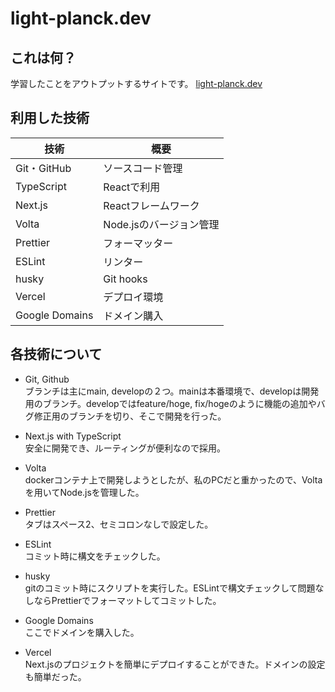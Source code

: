 # light-planck.dev

## これは何？
学習したことをアウトプットするサイトです。
[light-planck.dev](https://www.light-planck.dev/)

## 利用した技術
|  技術  |  概要  |
| ---- | ---- |
| Git・GitHub | ソースコード管理 |
| TypeScript | Reactで利用 |
|Next.js|Reactフレームワーク|
|Volta|Node.jsのバージョン管理|
|Prettier|フォーマッター|
|ESLint|リンター|
|husky|Git hooks|
|Vercel|デプロイ環境|
|Google Domains|ドメイン購入|

## 各技術について
- Git, Github  
ブランチは主にmain, developの２つ。mainは本番環境で、developは開発用のブランチ。developではfeature/hoge, fix/hogeのように機能の追加やバグ修正用のブランチを切り、そこで開発を行った。

- Next.js with TypeScript  
安全に開発でき、ルーティングが便利なので採用。

- Volta  
dockerコンテナ上で開発しようとしたが、私のPCだと重かったので、Voltaを用いてNode.jsを管理した。

- Prettier  
タブはスペース2、セミコロンなしで設定した。

- ESLint  
コミット時に構文をチェックした。

- husky  
gitのコミット時にスクリプトを実行した。ESLintで構文チェックして問題なしならPrettierでフォーマットしてコミットした。

- Google Domains  
ここでドメインを購入した。

- Vercel  
Next.jsのプロジェクトを簡単にデプロイすることができた。ドメインの設定も簡単だった。